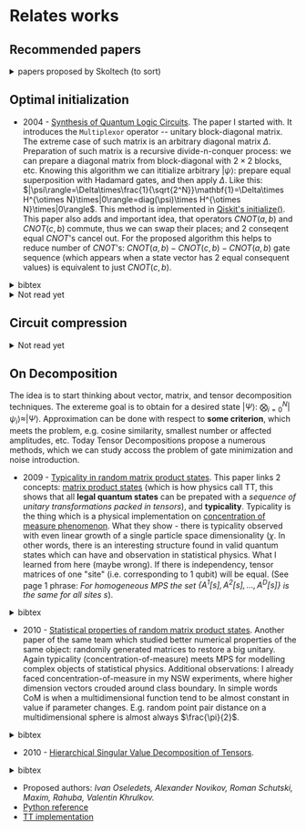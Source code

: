 # Relates works

## Recommended papers
<details>
<summary>papers proposed by Skoltech (to sort)</summary>

- 2012 - [Matrix Product States, Random Matrix Theory and the Principle of Maximum Entropy](https://arxiv.org/abs/1201.6324)
<details>
<summary>bibtex</summary>

```
@article{2013, 
  title={Matrix Product States, Random Matrix Theory and the Principle of Maximum Entropy}, 
  volume={320}, 
  ISSN={1432-0916}, 
  url={http://dx.doi.org/10.1007/s00220-013-1718-x}, 
  DOI={10.1007/s00220-013-1718-x}, 
  number={3}, 
  journal={Communications in Mathematical Physics}, 
  publisher={Springer Science and Business Media LLC},  
  author={Collins, Benoît and González-Guillén, Carlos E. and Pérez-García, David}, year={2013}, month={May}, 
  pages={663–677} }
```
</details>

- 2020 - [Randomized algorithms for fast computation of low rank tensor ring model](https://iopscience.iop.org/article/10.1088/2632-2153/abad87/meta)
<details>
<summary>bibtex</summary>

```
@article{Ahmadi_Asl_2020,
	doi = {10.1088/2632-2153/abad87},
	url = {https://doi.org/10.1088/2632-2153/abad87},
	year = 2020,
	month = {dec},
	publisher = {{IOP} Publishing},
	volume = {2},
	number = {1},
	pages = {011001},
	author = {Salman Ahmadi-Asl and Andrzej Cichocki and Anh Huy Phan and Maame G Asante-Mensah and Mirfarid Musavian Ghazani and Toshihisa Tanaka and Ivan Oseledets},
	title = {Randomized algorithms for fast computation of low rank tensor ring model},
	journal = {Machine Learning: Science and Technology}
}
```
</details>

- 2022 - [How to Train Unstable Looped Tensor Network](https://arxiv.org/abs/2203.02617)

</details>


## Optimal initialization

- 2004 - [Synthesis of Quantum Logic Circuits](https://arxiv.org/abs/quant-ph/0406176). The paper I started with. It introduces the `Multiplexor` operator -- unitary block-diagonal matrix. The extreme case of such matrix is an arbitrary diagonal matrix $\Delta$. Preparation of such matrix is a recursive divide-n-conquer process: we can prepare a diagonal matrix from block-diagonal with $2\times2$ blocks, etc. Knowing this algorithm we can ititialize arbitrary $|\psi\rangle$: prepare equal superposition with Hadamard gates, and then apply $\Delta$. Like this: $|\psi\rangle=\Delta\times\frac{1}{\sqrt{2^N}}\mathbf{1}=\Delta\times H^{\otimes N}\times|0\rangle=diag(\psi)\times H^{\otimes N}\times|0\rangle$. This method is implemented in [Qiskit's initialize()](https://qiskit.org/documentation/stubs/qiskit.circuit.QuantumCircuit.initialize.html). This paper also adds and important idea, that operators $CNOT(a, b)$ and $CNOT(c, b)$ commute, thus we can swap their places; and 2 conseqent equal $CNOT$'s cancel out. For the proposed algorithm this helps to reduce number of $CNOT$'s: $CNOT(a, b)-CNOT(c, b)-CNOT(a, b)$ gate sequence (which appears when a state vector has 2 equal consequent values) is equivalent to just $CNOT(c, b)$.
<details>
<summary>bibtex</summary>

```
@article{shende2006synthesis,
  title={Synthesis of quantum-logic circuits},
  author={Shende, Vivek V and Bullock, Stephen S and Markov, Igor L},
  journal={IEEE Transactions on Computer-Aided Design of Integrated Circuits and Systems},
  volume={25},
  number={6},
  pages={1000--1010},
  year={2006},
  publisher={IEEE}
}
```
</details>

<details><summary>Not read yet</summary>

- 2001 - [Efficient scheme for initializing a quantum register with an arbitrary superposed state](https://journals.aps.org/pra/abstract/10.1103/PhysRevA.64.014303)
- 2004 - [Optimal quantum circuit synthesis from controlled-unitary gates](https://journals.aps.org/pra/abstract/10.1103/PhysRevA.69.042309)
- 2004 - [Transformation of quantum states using uniformly controlled rotations](https://arxiv.org/abs/quant-ph/0407010)
- 2008 - [Quantum Circuit Simplification and Level Compaction](https://ieeexplore.ieee.org/abstract/document/4378213)
- 2010 - [Synthesis of quantum circuits for linear nearest neighbor architectures](https://link.springer.com/article/10.1007/s11128-010-0201-2)
- 2013 - [A Meet-in-the-Middle Algorithm for Fast Synthesis of Depth-Optimal Quantum Circuits](https://ieeexplore.ieee.org/abstract/document/6516700)
- 2014 - [Efficient synthesis of quantum circuits implementing clifford group operations](https://ieeexplore.ieee.org/abstract/document/6742938)
- 2016 - [Parallelizing quantum circuit synthesis](https://iopscience.iop.org/article/10.1088/2058-9565/1/1/015003/meta)
- 2020 - [A divide-and-conquer algorithm for quantum state preparation](https://arxiv.org/abs/2008.01511)
- 2021 - [Deterministic, scalable, and entanglement efficient initialization of arbitrary quantum states](https://arxiv.org/abs/2110.13454)
- 2021 - [Configurable sublinear circuits for quantum state preparation](https://arxiv.org/abs/2108.10182)
- 2021 - [Entanglement as a complexity measure for quantum state preparation](https://arxiv.org/abs/2111.03132)
</details>

## Circuit compression

<details><summary> Not read yet </summary>

- 2020 [Graph-theoretic Simplification of Quantum Circuits with the ZX-calculus](https://quantum-journal.org/papers/q-2020-06-04-279/)
```
@article{2020, 
    title={Graph-theoretic Simplification of Quantum Circuits with the ZX-calculus}, 
    volume={4}, ISSN={2521-327X}, 
    url={http://dx.doi.org/10.22331/q-2020-06-04-279}, DOI={10.22331/q-2020-06-04-279}, 
    journal={Quantum}, 
    publisher={Verein zur Forderung des Open Access Publizierens in den Quantenwissenschaften}, 
    author={Duncan, Ross and Kissinger, Aleks and Perdrix, Simon and van de Wetering, John}, 
    year={2020}, 
    month={Jun}, 
    pages={279} 
}
```
- https://www.quantinuum.com/developers/tket
- 2020 - [ZX-calculus for the working quantum computer scientist](https://arxiv.org/abs/2012.13966)
```
@misc{https://doi.org/10.48550/arxiv.2012.13966,
  doi = {10.48550/ARXIV.2012.13966},
  url = {https://arxiv.org/abs/2012.13966},
  author = {van de Wetering, John},
  keywords = {Quantum Physics (quant-ph), FOS: Physical sciences, FOS: Physical sciences},
  title = {ZX-calculus for the working quantum computer scientist},
  publisher = {arXiv},
  year = {2020},  
  copyright = {arXiv.org perpetual, non-exclusive license}
}
```
- https://zxcalculus.com/

</details>

## On Decomposition
The idea is to start thinking about vector, matrix, and tensor decomposition techniques. The extereme goal is to obtain for a desired state $|\Psi\rangle$: $\bigotimes_{i=0}^{N}|\psi_i\rangle\approx|\Psi\rangle$. Approximation can be done with respect to **some criterion**, which meets the problem, e.g. cosine similarity, smallest number or affected amplitudes, etc. Today Tensor Decompositions propose a numerous methods, which we can study accoss the problem of gate minimization and noise introduction.

- 2009 - [Typicality in random matrix product states](https://arxiv.org/abs/0908.3877).
This paper links 2 concepts: [matrix product states](https://en.wikipedia.org/wiki/Matrix_product_state) (which is how physics call TT, this shows that all **legal quantum states** can be prepated with a *sequence of unitary transformations packed in tensors*), and **typicality**. Typicality is the thing which is a physical implementation on [concentration of measure phenomenon](https://en.wikipedia.org/wiki/Concentration_of_measure). What they show - there is typicality observed with even linear growth of a single particle space dimensionality ($\chi$. In other words, there is an interesting structure found in valid quantum states which can have and observation in statistical physics. What I learned from here (maybe wrong). If there is independency, tensor matrices of one "site" (i.e. corresponding to 1 qubit) will be equal. (See page 1 phrase: *For homogeneous MPS the set $\{A^1[s],A^2[s], ... , A^D[s]\}$ is the same for all sites $s$*).
<details>
<summary>bibtex</summary>
```
@article{PhysRevA.81.032336,
 title = {Typicality in random matrix product states},
 author = {Garnerone, Silvano and de Oliveira, Thiago R. and Zanardi, Paolo},
 journal = {Phys. Rev. A},
 volume = {81},
 issue = {3},
 pages = {032336},
 numpages = {8},
 year = {2010},
 month = {Mar},
 publisher = {American Physical Society},
 doi = {10.1103/PhysRevA.81.032336},
 url = {https://link.aps.org/doi/10.1103/PhysRevA.81.032336}
}
```
</details>

- 2010 - [Statistical properties of random matrix product states](https://arxiv.org/abs/1003.5253). Another paper of the same team which studied better numerical properties of the same object: randomily generated matrices to restore a big unitary. Again typicality (concentration-of-measure) meets MPS for modelling complex objects of statistical physics. Additional observations: I already faced concentration-of-measure in my NSW experiments, where higher dimension vectors crouded around class boundary. In simple words CoM is when a multidimensional function tend to be almost constant in value if parameter changes. E.g. random point pair distance on a multidimensional sphere is almost always $\frac{\pi}{2}$.
<details>
<summary>bibtex</summary>

```
@article{PhysRevA.82.052312,
  title = {Statistical properties of random matrix product states},
  author = {Garnerone, Silvano and de Oliveira, Thiago R. and Haas, Stephan and Zanardi, Paolo},
  journal = {Phys. Rev. A},
  volume = {82},
  issue = {5},
  pages = {052312},
  numpages = {11},
  year = {2010},
  month = {Nov},
  publisher = {American Physical Society},
  doi = {10.1103/PhysRevA.82.052312},
  url = {https://link.aps.org/doi/10.1103/PhysRevA.82.052312}
}
```

</details>


- 2010 - [Hierarchical Singular Value Decomposition of Tensors](https://epubs.siam.org/doi/abs/10.1137/090764189). 
<details>
<summary>bibtex</summary>

```
@article{doi:10.1137/090764189,
author = {Grasedyck, Lars},
title = {Hierarchical Singular Value Decomposition of Tensors},
journal = {SIAM Journal on Matrix Analysis and Applications},
volume = {31},
number = {4},
pages = {2029-2054},
year = {2010},
doi = {10.1137/090764189},
URL = {https://doi.org/10.1137/090764189}
}
```
</details>

- Proposed authors: *Ivan Oseledets, Alexander Novikov, Roman Schutski, Maxim, Rahuba, Valentin Khrulkov.*
- [Python reference](https://stackoverflow.com/questions/66753122/specific-tensor-decomposition)
- [TT implementation](https://github.com/oseledets/ttpy)